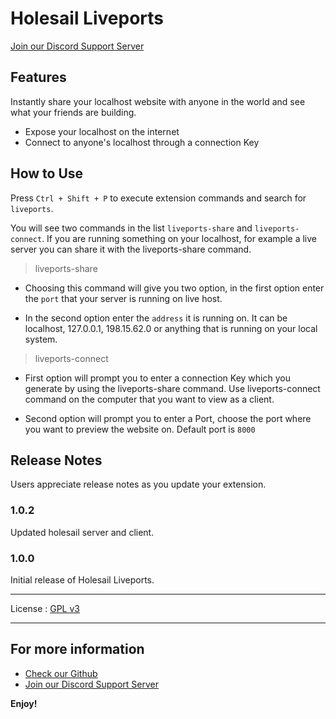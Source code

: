 # Holesail Liveports

[Join our Discord Support Server](https://discord.gg/TQVacE7Vnj)


## Features

Instantly share your localhost website with anyone in the world and see what your friends are building.

- Expose your localhost on the internet
- Connect to anyone's localhost through a connection Key

## How to Use

Press `Ctrl + Shift + P` to execute extension commands and search for `liveports`.

You will see two commands in the list `liveports-share` and `liveports-connect`. If you are running something on your localhost, for example a live server you can share it with the liveports-share command.

> liveports-share

* Choosing this command will give you two option, in the first option enter the `port` that your server is running on live host. 

* In the second option enter the `address` it is running on. It can be localhost, 127.0.0.1, 198.15.62.0 or anything that is running on your local system.

> liveports-connect

* First option will prompt you to enter a connection Key which you generate by using the liveports-share command. Use liveports-connect command on the computer that you want to view as a client.

* Second option will prompt you to enter a Port, choose the port where you want to preview the website on. Default port is `8000`



## Release Notes

Users appreciate release notes as you update your extension.

### 1.0.2

Updated holesail server and client.

### 1.0.0

Initial release of Holesail Liveports.


---

License : [GPL v3](https://www.gnu.org/licenses/gpl-3.0.txt)

---
## For more information

* [Check our Github](https://github.com/holesail/liveports)
* [Join our Discord Support Server](https://discord.gg/TQVacE7Vnj)


**Enjoy!**
